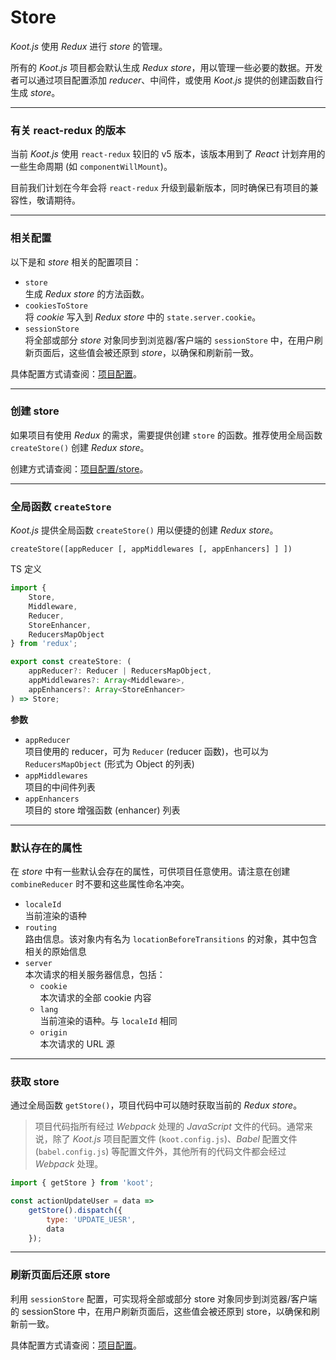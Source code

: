 # Store

_Koot.js_ 使用 _Redux_ 进行 _store_ 的管理。

所有的 _Koot.js_ 项目都会默认生成 _Redux store_，用以管理一些必要的数据。开发者可以通过项目配置添加 _reducer_、中间件，或使用 _Koot.js_ 提供的创建函数自行生成 _store_。

---

### 有关 react-redux 的版本

当前 _Koot.js_ 使用 `react-redux` 较旧的 v5 版本，该版本用到了 _React_ 计划弃用的一些生命周期 (如 `componentWillMount`)。

目前我们计划在今年会将 `react-redux` 升级到最新版本，同时确保已有项目的兼容性，敬请期待。

---

### 相关配置

以下是和 _store_ 相关的配置项目：

-   `store`
    <br>生成 _Redux store_ 的方法函数。
-   `cookiesToStore`
    <br>将 _cookie_ 写入到 _Redux store_ 中的 `state.server.cookie`。
-   `sessionStore`
    <br>将全部或部分 _store_ 对象同步到浏览器/客户端的 `sessionStore` 中，在用户刷新页面后，这些值会被还原到 _store_，以确保和刷新前一致。

具体配置方式请查阅：[项目配置](/config?id=store)。

---

### 创建 store

如果项目有使用 _Redux_ 的需求，需要提供创建 `store` 的函数。推荐使用全局函数 `createStore()` 创建 _Redux store_。

创建方式请查阅：[项目配置/store](/config?id=store)。

---

### 全局函数 `createStore`

_Koot.js_ 提供全局函数 `createStore()` 用以便捷的创建 _Redux store_。

`createStore([appReducer [, appMiddlewares [, appEnhancers] ] ])`

TS 定义

```typescript
import {
    Store,
    Middleware,
    Reducer,
    StoreEnhancer,
    ReducersMapObject
} from 'redux';

export const createStore: (
    appReducer?: Reducer | ReducersMapObject,
    appMiddlewares?: Array<Middleware>,
    appEnhancers?: Array<StoreEnhancer>
) => Store;
```

**参数**

-   `appReducer`
    <br>项目使用的 reducer，可为 `Reducer` (reducer 函数)，也可以为 `ReducersMapObject` (形式为 Object 的列表)
-   `appMiddlewares`
    <br>项目的中间件列表
-   `appEnhancers`
    <br>项目的 store 增强函数 (enhancer) 列表

---

### 默认存在的属性

在 _store_ 中有一些默认会存在的属性，可供项目任意使用。请注意在创建 `combineReducer` 时不要和这些属性命名冲突。

-   `localeId`
    <br>当前渲染的语种
-   `routing`
    <br>路由信息。该对象内有名为 `locationBeforeTransitions` 的对象，其中包含相关的原始信息
-   `server`
    <br>本次请求的相关服务器信息，包括：
    -   `cookie`
        <br>本次请求的全部 cookie 内容
    -   `lang`
        <br>当前渲染的语种。与 `localeId` 相同
    -   `origin`
        <br>本次请求的 URL 源

---

### 获取 store

通过全局函数 `getStore()`，项目代码中可以随时获取当前的 _Redux store_。

> 项目代码指所有经过 _Webpack_ 处理的 _JavaScript_ 文件的代码。通常来说，除了 _Koot.js_ 项目配置文件 (`koot.config.js`)、_Babel_ 配置文件 (`babel.config.js`) 等配置文件外，其他所有的代码文件都会经过 _Webpack_ 处理。

```javascript
import { getStore } from 'koot';

const actionUpdateUser = data =>
    getStore().dispatch({
        type: 'UPDATE_UESR',
        data
    });
```

---

### 刷新页面后还原 store

利用 `sessionStore` 配置，可实现将全部或部分 store 对象同步到浏览器/客户端的 sessionStore 中，在用户刷新页面后，这些值会被还原到 store，以确保和刷新前一致。

具体配置方式请查阅：[项目配置](/config?id=sessionStore)。
